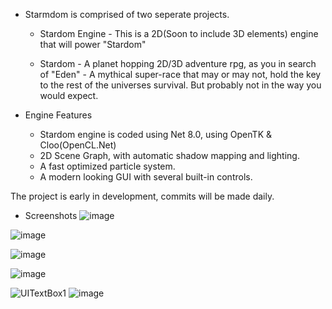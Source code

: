 - Starmdom is comprised of two seperate projects.

  - Stardom Engine - This is a 2D(Soon to include 3D elements) engine that will power "Stardom"

  - Stardom - A planet hopping 2D/3D adventure rpg, as you in search of "Eden" - A mythical super-race that may or may not, hold the key to the rest of the universes survival. But probably not in the way you would expect.

- Engine Features

  - Stardom engine is coded using Net 8.0, using OpenTK & Cloo(OpenCL.Net)
  - 2D Scene Graph, with automatic shadow mapping and lighting.
  - A fast optimized particle system.
  - A modern looking GUI with several built-in controls.
 
The project is early in development, commits will be made daily.

  - Screenshots
![image](https://github.com/starsigndev/Stardom/assets/129375387/73269db9-c665-4ea9-9908-65c143189ac4)

 ![image](https://github.com/starsigndev/Stardom/assets/129375387/2c49c464-4b72-4003-acb2-84332de80067)

  ![image](https://github.com/starsigndev/Stardom/assets/129375387/67cc23a9-9b1b-42ea-a343-e6f0119c432e)

![image](https://github.com/starsigndev/Stardom/assets/129375387/99bcd4ba-72fe-48fb-81cf-e376e4f2cf05)

![UITextBox1](https://github.com/starsigndev/Stardom/assets/129375387/26f079ff-4f8c-4e07-9559-3daaad7b0afa)
![image](https://github.com/starsigndev/Stardom/assets/129375387/26edbde1-96be-46d7-a392-179e3a554b42)
